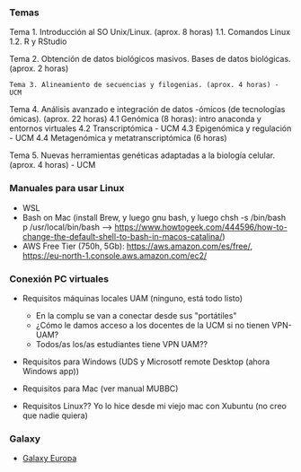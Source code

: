 ### Temas

Tema 1. Introducción al SO Unix/Linux. (aprox. 8 horas)
	1.1. Comandos Linux
	1.2. R y RStudio

Tema 2. Obtención de datos biológicos masivos. Bases de datos biológicas. (aprox. 2 horas)

	Tema 3. Alineamiento de secuencias y filogenias. (aprox. 4 horas) - UCM

Tema 4. Análisis avanzado e integración de datos -ómicos (de tecnologías ómicas). (aprox. 22 horas)
		4.1 Genómica (8 horas): intro anaconda y entornos virtuales
		    4.2 Transcriptómica - UCM
		    4.3 Epigenómica y regulación - UCM
		4.4 Metagenómica y metatranscriptómica (6 horas)

Tema 5. Nuevas herramientas genéticas adaptadas a la biología celular. (aprox. 4 horas) -  UCM

### Manuales para usar Linux

- WSL
- Bash on Mac (install Brew, y luego gnu bash, y luego chsh -s /bin/bash p /usr/local/bin/bash --> https://www.howtogeek.com/444596/how-to-change-the-default-shell-to-bash-in-macos-catalina/)
- AWS Free Tier (750h,  5Gb): https://aws.amazon.com/es/free/, https://eu-north-1.console.aws.amazon.com/ec2/

### Conexión PC virtuales

- Requisitos máquinas locales UAM (ninguno, está todo listo)
	- En la complu se van a conectar desde sus "portátiles"
	- ¿Cómo le damos acceso a los docentes de la UCM si no tienen VPN-UAM?
	- Todos/as los/as estudiantes tiene VPN UAM??

- Requisitos para Windows (UDS y Microsotf remote Desktop (ahora Windows app))
- Requisitos para Mac (ver manual MUBBC)
- Requisitos Linux?? Yo lo hice desde mi viejo mac con Xubuntu (no creo que nadie quiera)

### Galaxy

- [Galaxy Europa](https://usegalaxy.eu/)